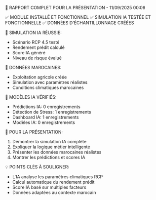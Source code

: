 
🎯 RAPPORT COMPLET POUR LA PRÉSENTATION - 11/09/2025 00:09

✅ MODULE INSTALLÉ ET FONCTIONNEL
✅ SIMULATION IA TESTÉE ET FONCTIONNELLE
✅ DONNÉES D'ÉCHANTILLONNAGE CRÉÉES

🧪 SIMULATION IA RÉUSSIE:
- Scénario RCP 4.5 testé
- Rendement prédit calculé
- Score IA généré
- Niveau de risque évalué

🌱 DONNÉES MAROCAINES:
- Exploitation agricole créée
- Simulation avec paramètres réalistes
- Conditions climatiques marocaines

🧠 MODÈLES IA VÉRIFIÉS:
- Prédictions IA: 0 enregistrements
- Détection de Stress: 1 enregistrements
- Dashboard IA: 1 enregistrements
- Modèles IA: 0 enregistrements

🎯 POUR LA PRÉSENTATION:
1. Démontrer la simulation IA complète
2. Expliquer la logique métier intelligente
3. Présenter les données marocaines réalistes
4. Montrer les prédictions et scores IA

💡 POINTS CLÉS À SOULIGNER:
- L'IA analyse les paramètres climatiques RCP
- Calcul automatique du rendement prédit
- Score IA basé sur multiples facteurs
- Données adaptées au contexte marocain
        
